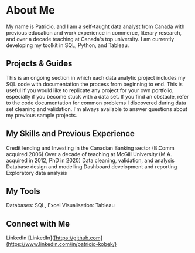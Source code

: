 # About Me
My name is Patricio, and I am a self-taught data analyst from Canada with previous education and work experience in commerce, literary research, and over a decade teaching at Canada's top university. I am currently developing my toolkit in SQL, Python, and Tableau.

## Projects & Guides
This is an ongoing section in which each data analytic project includes my SQL code with documentation the process from beginning to end. This is useful if you would like to replicate any project for your own portfolio, especially if you become stuck with a data set. If you find an obstacle, refer to the code documentation for common problems I discovered during data set cleaning and validation. I'm always available to answer questions about my previous sample projects.

## My Skills and Previous Experience
Credit lending and Investing in the Canadian Banking sector (B.Comm acquired 2006)
Over a decade of teaching at McGill University (M.A. acquired in 2012, PhD in 2020)
Data cleaning, validation, and analysis
Database design and modelling
Dashboard development and reporting
Exploratory data analysis

## My Tools 
Databases: SQL, Excel
Visualisation: Tableau

## Connect with Me 
LinkedIn
[LinkedIn]([https://github.com](https://www.linkedin.com/in/patricio-kobek/)



